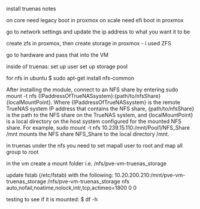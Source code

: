 install truenas notes


on core need legacy boot in proxmox
on scale need efi boot in proxmox

go to network settings and update the ip address to what you want it to be

create zfs in proxmox, then create storage in proxmox - i used ZFS 

go to hardware and pass that into the VM

inside of truenas:
set up user
set up storage pool

for nfs in ubuntu
$ sudo apt-get install nfs-common

After installing the module, connect to an NFS share by entering sudo mount -t nfs {IPaddressOfTrueNASsystem}:{path/to/nfsShare} {localMountPoint}. Where {IPaddressOfTrueNASsystem} is the remote TrueNAS system IP address that contains the NFS share, {path/to/nfsShare} is the path to the NFS share on the TrueNAS system, and {localMountPoint} is a local directory on the host system configured for the mounted NFS share. For example, sudo mount -t nfs 10.239.15.110:/mnt/Pool1/NFS_Share /mnt mounts the NFS share NFS_Share to the local directory /mnt.

in truenas under the nfs you need to set mapall user to root and map all group to root


in the vm create a mount folder i.e. /nfs/pve-vm-truenas_storage

update fstab (/etc/fstab) with the following:
    10.20.200.210:/mnt/pve-vm-truenas_storage               /nfs/pve-vm-truenas_storage      nfs auto,nofail,noatime,nolock,intr,tcp,actimeo=1800 0 0

testing to see if it is mounted: 
    $ df -h